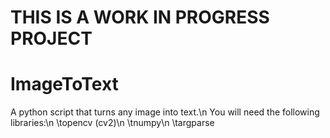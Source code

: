 # THIS IS A WORK IN PROGRESS PROJECT
# ImageToText
A python script that turns any image into text.\n
You will need the following libraries:\n
  \topencv (cv2)\n
  \tnumpy\n
  \targparse
